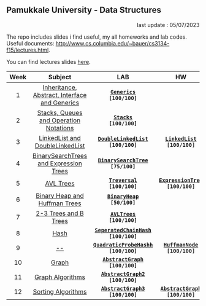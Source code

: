 ## Pamukkale University - Data Structures

<p align="right"> 
	last update : 05/07/2023
</p>

The repo includes slides i find useful, my all homeworks and lab codes. Useful documents: http://www.cs.columbia.edu/~bauer/cs3134-f15/lectures.html.

You can find lectures slides [here](presentations).

| Week | **Subject** | LAB | HW |
|:----:|:-------:|:-----:|:---:|
|1|[Inheritance, Abstract, Interface and Generics](/_data/weeks/h1.pdf/)|[**`Generics`**](/_data/lab/hafta_1/)<br>**`[100/100]`** |
|2|[Stacks, Queues and Operation Notations](/_data/weeks/h2.pdf/)| [**`Stacks`**](/_data/lab/hafta_2/)<br>**`[100/100]`** |
|3|[LinkedList and DoubleLinkedList](/_data/weeks/h3.pdf/)|[**`DoubleLinkedList`**](/_data/lab/hafta_3/)<br>**`[100/100]`** |[**`LinkedList`**](/_data/hw/odev1/)<br>**`[100/100]`** |
|4|[BinarySearchTrees and Expression Trees](/_data/weeks/h4.pdf/)|[**`BinarySearchTree`**](/_data/lab/hafta_4/)<br>**`[75/100]`**||
|5|[AVL Trees](/_data/weeks/h5.pdf/)|[**`Treversal`**](/_data/lab/hafta_5/)<br>**`[100/100]`** |[**`ExpressionTree`**](/_data/hw/odev2/)<br>**`[100/100]`**|
|6|[Binary Heap and Huffman Trees](/_data/weeks/h6.pdf/)|[**`BinaryHeap`**](/_data/lab/hafta_6/)<br>**`[50/100]`** |
|7|[2-3 Trees and B Trees](/_data/weeks/h7.pdf/)| [**`AVLTrees`**](/_data/lab/hafta_7/)<br>**`[100/100]`** |
|8|[Hash](/_data/weeks/h8.pdf/)| [**`SeperatedChainHash`**](/_data/lab/hafta_8/)<br>**`[100/100]`** |
|9| [--](/_data/weeks/h9.pdf/) | [**`QuadraticProbeHashh`**](/_data/lab/hafta_9/)<br>**`[100/100]`** | [**`HuffmanNode`**](_data/hw/odev3/)<br>**`[100/100]`** |
|10| [Graph](/_data/weeks/h10.pdf/)|[**`AbstractGraph`**](/_data/lab/hafta_10/)<br>**`[100/100]`** |
|11| [Graph Algorithms](/_data/weeks/h11.pdf/)|[**`AbstractGraph2`**](/_data/lab/hafta_11/)<br>**`[100/100]`**|
|12|[Sorting Algorithms](/_data/weeks/h12.pdf/)|	[**`AbstractGraph3`**](/_data/lab/hafta_12/)<br>**`[100/100]`**|[**`AbstractGraph`**](_data/hw/odev4)<br>**`[100/100]`**|
